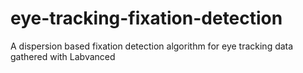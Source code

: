 # eye-tracking-fixation-detection
A dispersion based fixation detection algorithm for eye tracking data gathered with Labvanced
